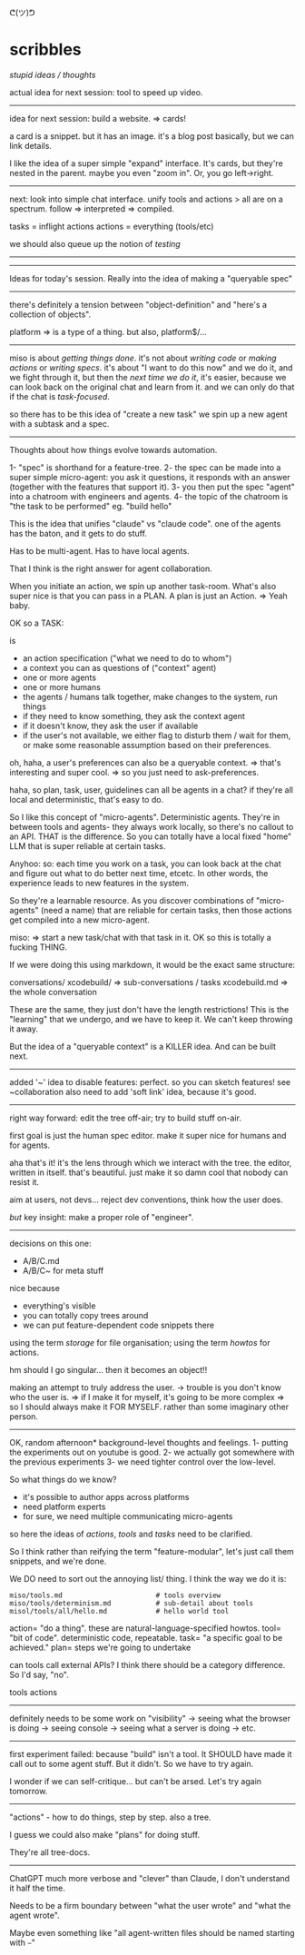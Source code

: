 ᕦ(ツ)ᕤ
# scribbles
*stupid ideas / thoughts*

actual idea for next session:
tool to speed up video.

-----------------------------------

idea for next session: build a website.
=> cards!

a card is a snippet.
but it has an image.
it's a blog post basically, but we can link details.

I like the idea of a super simple "expand" interface.
It's cards, but they're nested in the parent.
maybe you even "zoom in".
Or, you go left->right.


---------------------------------------------


next: look into simple chat interface.
unify tools and actions > all are on a spectrum.
follow => interpreted => compiled.

tasks = inflight actions
actions = everything (tools/etc)

we should also queue up the notion of *testing*

----------------------------------------------



--------------------------------------------------

Ideas for today's session. 
Really into the idea of making a "queryable spec"

--------------------------------------------------

there's definitely a tension between "object-definition" and "here's a collection of objects".

platform => is a type of a thing.
but also, platform$/...

--------------------------------------------------

miso is about *getting things done*.
it's not about *writing code* or *making actions* or *writing specs*.
it's about "I want to do this now"
and we do it, and we fight through it, but then the *next time we do it*, it's easier, because we can look back on the original chat and learn from it.
and we can only do that if the chat is *task-focused*.

so there has to be this idea of "create a new task"
we spin up a new agent with a subtask and a spec.

---------------------------------------------------

Thoughts about how things evolve towards automation.

1- "spec" is shorthand for a feature-tree.
2- the spec can be made into a super simple micro-agent: you ask it questions, it responds with an answer (together with the features that support it).
3- you then put the spec "agent" into a chatroom with engineers and agents.
4- the topic of the chatroom is "the task to be performed" eg. "build hello"

This is the idea that unifies "claude" vs "claude code".
one of the agents has the baton, and it gets to do stuff.

Has to be multi-agent.
Has to have local agents.

That I think is the right answer for agent collaboration.

When you initiate an action, we spin up another task-room.
What's also super nice is that you can pass in a PLAN.
A plan is just an Action. => Yeah baby.

OK so a TASK:

is 
- an action specification ("what we need to do to whom")
- a context you can as questions of ("context" agent)
- one or more agents
- one or more humans
- the agents / humans talk together, make changes to the system, run things
- if they need to know something, they ask the context agent
- if it doesn't know, they ask the user if available
- if the user's not available, we either flag to disturb them / wait for them, or make some reasonable assumption based on their preferences.

oh, haha, a user's preferences can also be a queryable context.
=> that's interesting and super cool.
=> so you just need to ask-preferences.

haha, so plan, task, user, guidelines can all be agents in a chat? 
if they're all local and deterministic, that's easy to do.

So I like this concept of "micro-agents". Deterministic agents. They're in between tools and agents- they always work locally, so there's no callout to an API. THAT is the difference. So you can totally have a local fixed "home" LLM that is super reliable at certain tasks.

Anyhoo: 
so:
each time you work on a task, you can look back at the chat and figure out what to do better next time, etcetc. In other words, the experience leads to new features in the system.

So they're a learnable resource.
As you discover combinations of "micro-agents" (need a name) that are reliable for certain tasks, then those actions get compiled into a new micro-agent.

miso: => start a new task/chat with that task in it.
OK so this is totally a fucking THING.

If we were doing this using markdown, it would be the exact same structure:

conversations/
    xcodebuild/         => sub-conversations / tasks
    xcodebuild.md       => the whole conversation

These are the same, they just don't have the length restrictions!
This is the "learning" that we undergo, and we have to keep it. We can't keep throwing it away.

But the idea of a "queryable context" is a KILLER idea.
And can be built next.


--------------------------

added '~' idea to disable features: perfect.
so you can sketch features! 
see ~collaboration
also need to add 'soft link' idea, because it's good.

--------------------------

right way forward:
edit the tree off-air; 
try to build stuff on-air.

first goal is just the human spec editor.
make it super nice for humans and for agents.

aha that's it! it's the lens through which we interact with the tree.
the editor, written in itself.
that's beautiful.
just make it so damn cool that nobody can resist it.

aim at users, not devs... reject dev conventions, think how the user does.

*but* key insight: make a proper role of "engineer".

--------------------------------------

decisions on this one:

- A/B/C.md 
- A/B/C~ for meta stuff

nice because
- everything's visible
- you can totally copy trees around
- we can put feature-dependent code snippets there

using the term *storage* for file organisation;
using the term *howtos* for actions.

hm should I go singular... then it becomes an object!!

making an attempt to truly address the user.
-> trouble is you don't know who the user is.
=> if I make it for myself, it's going to be more complex
=> so I should always make it FOR MYSELF. rather than some imaginary other person.






------------------------------------

OK, random afternoon* background-level thoughts and feelings.
1- putting the experiments out on youtube is good.
2- we actually got somewhere with the previous experiments
3- we need tighter control over the low-level.

So what things do we know?

- it's possible to author apps across platforms
- need platform experts
- for sure, we need multiple communicating micro-agents

so here the ideas of *actions*, *tools* and *tasks* need to be clarified.

So I think rather than reifying the term "feature-modular", let's just call them snippets, and we're done.

We DO need to sort out the annoying list/ thing. I think the way we do it is:

    miso/tools.md                       # tools overview
    miso/tools/determinism.md           # sub-detail about tools
    misol/tools/all/hello.md            # hello world tool

action= "do a thing". these are natural-language-specified howtos.
tool= "bit of code". deterministic code, repeatable.
task= "a specific goal to be achieved."
plan= steps we're going to undertake

can tools call external APIs?
I think there should be a category difference. So I'd say, "no".

tools
actions

----------------------------------

definitely needs to be some work on "visibility"
-> seeing what the browser is doing
-> seeing console
-> seeing what a server is doing
-> etc.

-----------------------------------

first experiment failed: because "build" isn't a tool.
It SHOULD have made it call out to some agent stuff.
But it didn't. So we have to try again.

I wonder if we can self-critique... but can't be arsed.
Let's try again tomorrow.

-----------------------------------

"actions" - how to do things, step by step.
also a tree.

I guess we could also make "plans" for doing stuff.

They're all tree-docs.

-------------------------------------

ChatGPT much more verbose and "clever" than Claude, I don't understand it half the time.

Needs to be a firm boundary between "what the user wrote" and "what the agent wrote".

Maybe even something like "all agent-written files should be named starting with `~`"





